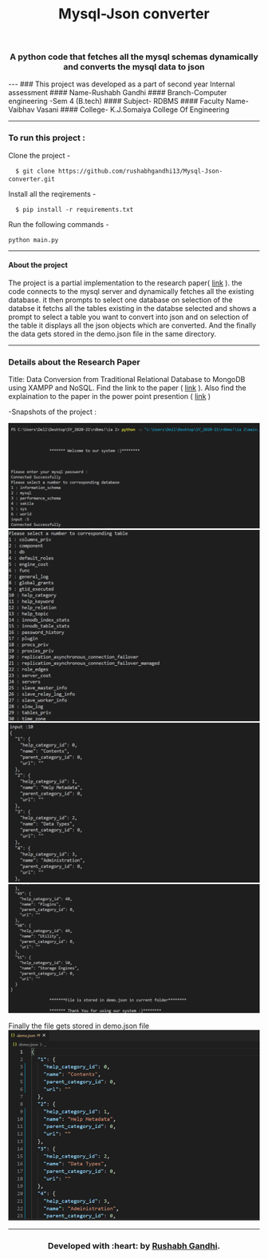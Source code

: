 <h1 align="center">Mysql-Json converter</h1>
<div align="center">
  <br>
  <h3>A python code that fetches all the mysql schemas dynamically and converts the mysql data to json</h3>
</div>
---
### This project was developed as a part of second year Internal assessment
#### Name-Rushabh Gandhi 
#### Branch-Computer engineering -Sem 4 (B.tech)
#### Subject- RDBMS 
#### Faculty Name- Vaibhav Vasani 
#### College- K.J.Somaiya College Of Engineering 
 



---

  
### To run this project :

Clone the project -
```
  $ git clone https://github.com/rushabhgandhi13/Mysql-Json-converter.git
```
  
Install all the reqirements -
```
  $ pip install -r requirements.txt
 ``` 

Run the following commands -

```
python main.py
```

---
#### About the project
The project is a partial implementation to the research paper( [link](https://github.com/rushabhgandhi13/Mysql-Json-converter/blob/main/Ieee_paper.pdf "link") ). the code connects to the mysql server and dynamically fetches all the existing database. it then prompts to select one database on selection of the databse it fetchs all the tables existing in the databse selected and shows a prompt to select a table you want to convert into json and on selection of the table it displays all the json objects which are converted. And the finally the data gets stored in the demo.json file in the same directory. 

---

### Details about the Research Paper
Title: Data Conversion from Traditional Relational Database to MongoDB using XAMPP and NoSQL.
Find the link to the paper ( [link](https://github.com/rushabhgandhi13/Mysql-Json-converter/blob/main/Ieee_paper.pdf "link") ). Also find the explaination to the paper in the power point presention ( [link](https://github.com/rushabhgandhi13/Mysql-Json-converter/blob/main/ieee_1911012.pptx "link") )


-Snapshots of the project :

![img](screenshots/ss1.PNG)
![img](screenshots/ss2.PNG)  
![img](screenshots/ss3.PNG)  
![img](screenshots/ss4.PNG)  

Finally the file gets stored in demo.json file
![img](screenshots/ss5.PNG) 



---
<h3 align="center"><b>Developed with :heart: by <a href="https://github.com/rushabhgandhi13">Rushabh Gandhi</a>.</b></h1>
